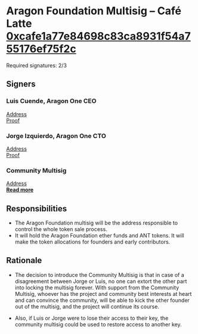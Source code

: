 # Aragon Foundation Multisig – Café Latte [0xcafe1a77e84698c83ca8931f54a755176ef75f2c](https://etherscan.io/address/0xcafe1a77e84698c83ca8931f54a755176ef75f2c)

Required signatures: 2/3

## Signers

### Luis Cuende, Aragon One CEO

[Address](https://etherscan.io/address/0xddc1b51b67dabd408b224d0f7dfcc93ec4b06265)  
[Proof](https://etherscan.io/tx/0xc7b285395c0cbf09599ffac4aa4a05bced65522994fc94597456fadc7c6c1d3f)

### Jorge Izquierdo, Aragon One CTO
[Address](https://etherscan.io/address/0x4838eab6f43841e0d233db4cea47bd64f614f0c5)  
[Proof](https://etherscan.io/tx/0x5aaeb2d0361dbdf3b4ecadad1b49c239eb1b3b5e1cf973f6a4597ad56edc47b9)


### Community Multisig
[Address](https://etherscan.io/address/0xbeefbeef03c7e5a1c29e0aa675f8e16aee0a5fad)  
[**Read more**](community.md)

## Responsibilities

- The Aragon Foundation multisig will be the address responsible to control the whole token sale process.
- It will hold the Aragon Foundation ether funds and ANT tokens. It will make the token allocations for founders and early contributors.

## Rationale

- The decision to introduce the Community Multisig is that in case of a disagreement between Jorge or Luis, no one can extort the other part into locking the multisig forever. With support from the Community Multisig, whoever has the project and community best interests at heart and can convince the community, will be able to kick the other founder out of the multisig, and the project will continue its course.

- Also, if Luis or Jorge were to lose their access to their key, the community multisig could be used to restore access to another key.
